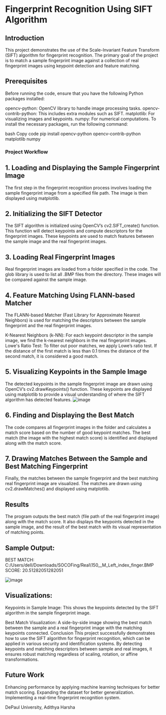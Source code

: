 # Fingerprint Recognition Using SIFT Algorithm

## Introduction
This project demonstrates the use of the Scale-Invariant Feature Transform (SIFT) algorithm for fingerprint recognition. The primary goal of the project is to match a sample fingerprint image against a collection of real fingerprint images using keypoint detection and feature matching.

## Prerequisites
Before running the code, ensure that you have the following Python packages installed:

opencv-python: OpenCV library to handle image processing tasks.
opencv-contrib-python: This includes extra modules such as SIFT.
matplotlib: For visualizing images and keypoints.
numpy: For numerical computations.
To install the necessary packages, run the following command:

bash
Copy code
pip install opencv-python opencv-contrib-python matplotlib numpy

### Project Workflow
## 1. Loading and Displaying the Sample Fingerprint Image
The first step in the fingerprint recognition process involves loading the sample fingerprint image from a specified file path. The image is then displayed using matplotlib.

## 2. Initializing the SIFT Detector
The SIFT algorithm is initialized using OpenCV’s cv2.SIFT_create() function. This function will detect keypoints and compute descriptors for the fingerprint images. These keypoints are used to match features between the sample image and the real fingerprint images.

## 3. Loading Real Fingerprint Images
Real fingerprint images are loaded from a folder specified in the code. The glob library is used to list all .BMP files from the directory. These images will be compared against the sample image.

## 4. Feature Matching Using FLANN-based Matcher
The FLANN-based Matcher (Fast Library for Approximate Nearest Neighbors) is used for matching the descriptors between the sample fingerprint and the real fingerprint images.

K-Nearest Neighbors (k-NN): For each keypoint descriptor in the sample image, we find the k-nearest neighbors in the real fingerprint images.
Lowe's Ratio Test: To filter out poor matches, we apply Lowe’s ratio test. If the distance of the first match is less than 0.1 times the distance of the second match, it is considered a good match.
## 5. Visualizing Keypoints in the Sample Image
The detected keypoints in the sample fingerprint image are drawn using OpenCV’s cv2.drawKeypoints() function. These keypoints are displayed using matplotlib to provide a visual understanding of where the SIFT algorithm has detected features.
![image](https://github.com/user-attachments/assets/82867664-782a-4994-af9e-eec1ee135edb)

## 6. Finding and Displaying the Best Match
The code compares all fingerprint images in the folder and calculates a match score based on the number of good keypoint matches. The best match (the image with the highest match score) is identified and displayed along with the match score.

## 7. Drawing Matches Between the Sample and Best Matching Fingerprint
Finally, the matches between the sample fingerprint and the best matching real fingerprint image are visualized. The matches are drawn using cv2.drawMatches() and displayed using matplotlib.

## Results
The program outputs the best match (file path of the real fingerprint image) along with the match score. It also displays the keypoints detected in the sample image, and the result of the best match with its visual representation of matching points.

## Sample Output:
BEST MATCH: C:/Users/dell/Downloads/SOCOFing/Real\150__M_Left_index_finger.BMP
SCORE: 20.51282051282051

![image](https://github.com/user-attachments/assets/c34737c2-f95f-4224-9e63-b7bdb6888259)


## Visualizations:
Keypoints in Sample Image: This shows the keypoints detected by the SIFT algorithm in the sample fingerprint image.

Best Match Visualization: A side-by-side image showing the best match between the sample and a real fingerprint image with the matching keypoints connected.
Conclusion
This project successfully demonstrates how to use the SIFT algorithm for fingerprint recognition, which can be applied in various security and identification systems. By detecting keypoints and matching descriptors between sample and real images, it ensures robust matching regardless of scaling, rotation, or affine transformations.

## Future Work
Enhancing performance by applying machine learning techniques for better match scoring.
Expanding the dataset for better generalization.
Implementing a real-time fingerprint recognition system.

DePaul University, Adithya Harsha 

